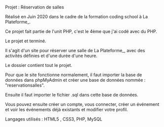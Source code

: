 Projet : Réservation de salles

Réalisé en Juin 2020 dans le cadre de la formation coding school à La Plateforme_.

Ce projet fait partie de l'unit PHP, c'est le 4ème que j'ai codé avec du PHP.

Le projet et terminé.

Il s'agit d'un site pour réserver une salle de La Plateforme_, avec des activités définies et d'une durée d'une heure. 

Le dossier contient tout le projet.

Pour que le site fonctionne normalement, il faut importer la base de données dans phpMyAdmin et créer une base de données nommée : "reservationsalles".

Ensuite il faut importer le fichier .sql dans cette base de données.

Vous pouvez ensuite créer un compte, vous connecter, créer un événement et voir les événements déjà existants et modifier votre profil.

Langages utilisés : HTML5 , CSS3, PHP, MySQL
